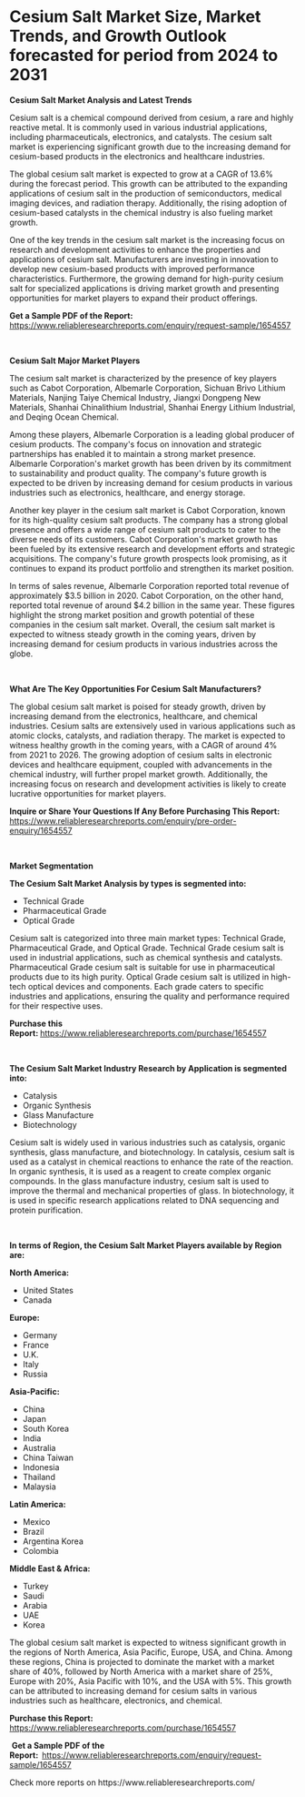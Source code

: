 <p><h1>Cesium Salt Market Size, Market Trends, and Growth Outlook forecasted for period from 2024 to 2031</h1></p><p><strong>Cesium Salt Market Analysis and Latest Trends</strong></p>
<p><p>Cesium salt is a chemical compound derived from cesium, a rare and highly reactive metal. It is commonly used in various industrial applications, including pharmaceuticals, electronics, and catalysts. The cesium salt market is experiencing significant growth due to the increasing demand for cesium-based products in the electronics and healthcare industries.</p><p>The global cesium salt market is expected to grow at a CAGR of 13.6% during the forecast period. This growth can be attributed to the expanding applications of cesium salt in the production of semiconductors, medical imaging devices, and radiation therapy. Additionally, the rising adoption of cesium-based catalysts in the chemical industry is also fueling market growth.</p><p>One of the key trends in the cesium salt market is the increasing focus on research and development activities to enhance the properties and applications of cesium salt. Manufacturers are investing in innovation to develop new cesium-based products with improved performance characteristics. Furthermore, the growing demand for high-purity cesium salt for specialized applications is driving market growth and presenting opportunities for market players to expand their product offerings.</p></p>
<p><strong>Get a Sample PDF of the Report:&nbsp;</strong> <a href="https://www.reliableresearchreports.com/enquiry/request-sample/1654557">https://www.reliableresearchreports.com/enquiry/request-sample/1654557</a></p>
<p>&nbsp;</p>
<p><strong>Cesium Salt Major Market Players</strong></p>
<p><p>The cesium salt market is characterized by the presence of key players such as Cabot Corporation, Albemarle Corporation, Sichuan Brivo Lithium Materials, Nanjing Taiye Chemical Industry, Jiangxi Dongpeng New Materials, Shanhai Chinalithium Industrial, Shanhai Energy Lithium Industrial, and Deqing Ocean Chemical. </p><p>Among these players, Albemarle Corporation is a leading global producer of cesium products. The company's focus on innovation and strategic partnerships has enabled it to maintain a strong market presence. Albemarle Corporation's market growth has been driven by its commitment to sustainability and product quality. The company's future growth is expected to be driven by increasing demand for cesium products in various industries such as electronics, healthcare, and energy storage.</p><p>Another key player in the cesium salt market is Cabot Corporation, known for its high-quality cesium salt products. The company has a strong global presence and offers a wide range of cesium salt products to cater to the diverse needs of its customers. Cabot Corporation's market growth has been fueled by its extensive research and development efforts and strategic acquisitions. The company's future growth prospects look promising, as it continues to expand its product portfolio and strengthen its market position.</p><p>In terms of sales revenue, Albemarle Corporation reported total revenue of approximately $3.5 billion in 2020. Cabot Corporation, on the other hand, reported total revenue of around $4.2 billion in the same year. These figures highlight the strong market position and growth potential of these companies in the cesium salt market. Overall, the cesium salt market is expected to witness steady growth in the coming years, driven by increasing demand for cesium products in various industries across the globe.</p></p>
<p>&nbsp;</p>
<p><strong>What Are The Key Opportunities For Cesium Salt Manufacturers?</strong></p>
<p><p>The global cesium salt market is poised for steady growth, driven by increasing demand from the electronics, healthcare, and chemical industries. Cesium salts are extensively used in various applications such as atomic clocks, catalysts, and radiation therapy. The market is expected to witness healthy growth in the coming years, with a CAGR of around 4% from 2021 to 2026. The growing adoption of cesium salts in electronic devices and healthcare equipment, coupled with advancements in the chemical industry, will further propel market growth. Additionally, the increasing focus on research and development activities is likely to create lucrative opportunities for market players.</p></p>
<p><strong>Inquire or Share Your Questions If Any Before Purchasing This Report:</strong> <a href="https://www.reliableresearchreports.com/enquiry/pre-order-enquiry/1654557">https://www.reliableresearchreports.com/enquiry/pre-order-enquiry/1654557</a></p>
<p>&nbsp;</p>
<p><strong>Market Segmentation</strong></p>
<p><strong>The Cesium Salt Market Analysis by types is segmented into:</strong></p>
<p><ul><li>Technical Grade</li><li>Pharmaceutical Grade</li><li>Optical Grade</li></ul></p>
<p><p>Cesium salt is categorized into three main market types: Technical Grade, Pharmaceutical Grade, and Optical Grade. Technical Grade cesium salt is used in industrial applications, such as chemical synthesis and catalysts. Pharmaceutical Grade cesium salt is suitable for use in pharmaceutical products due to its high purity. Optical Grade cesium salt is utilized in high-tech optical devices and components. Each grade caters to specific industries and applications, ensuring the quality and performance required for their respective uses.</p></p>
<p><strong>Purchase this Report:&nbsp;</strong><a href="https://www.reliableresearchreports.com/purchase/1654557">https://www.reliableresearchreports.com/purchase/1654557</a></p>
<p>&nbsp;</p>
<p><strong>The Cesium Salt Market Industry Research by Application is segmented into:</strong></p>
<p><ul><li>Catalysis</li><li>Organic Synthesis</li><li>Glass Manufacture</li><li>Biotechnology</li></ul></p>
<p><p>Cesium salt is widely used in various industries such as catalysis, organic synthesis, glass manufacture, and biotechnology. In catalysis, cesium salt is used as a catalyst in chemical reactions to enhance the rate of the reaction. In organic synthesis, it is used as a reagent to create complex organic compounds. In the glass manufacture industry, cesium salt is used to improve the thermal and mechanical properties of glass. In biotechnology, it is used in specific research applications related to DNA sequencing and protein purification.</p></p>
<p>&nbsp;</p>
<p><strong>In terms of Region, the Cesium Salt Market Players available by Region are:</strong></p>
<p>
    <p> <strong> North America: </strong>
        <ul>
            <li>United States</li>
            <li>Canada</li>
        </ul>
        </p> 
    <p> <strong> Europe: </strong>
        <ul>
            <li>Germany</li>
            <li>France</li>
            <li>U.K.</li>
            <li>Italy</li>
            <li>Russia</li>
        </ul>
        </p> 
    <p> <strong> Asia-Pacific: </strong>
        <ul>
            <li>China</li>
            <li>Japan</li>
            <li>South Korea</li>
            <li>India</li>
            <li>Australia</li>
            <li>China Taiwan</li>
            <li>Indonesia</li>
            <li>Thailand</li>
            <li>Malaysia</li>
        </ul>
        </p> 
    <p> <strong> Latin America: </strong>
        <ul>
            <li>Mexico</li>
            <li>Brazil</li>
            <li>Argentina Korea</li>
            <li>Colombia</li>
        </ul>
        </p> 
    <p> <strong> Middle East & Africa: </strong>
        <ul>
            <li>Turkey</li>
            <li>Saudi</li>
            <li>Arabia</li>
            <li>UAE</li>
            <li>Korea</li>
        </ul>
    </p>
    </p>
<p><p>The global cesium salt market is expected to witness significant growth in the regions of North America, Asia Pacific, Europe, USA, and China. Among these regions, China is projected to dominate the market with a market share of 40%, followed by North America with a market share of 25%, Europe with 20%, Asia Pacific with 10%, and the USA with 5%. This growth can be attributed to increasing demand for cesium salts in various industries such as healthcare, electronics, and chemical.</p></p>
<p><strong>Purchase this Report: </strong><a href="https://www.reliableresearchreports.com/purchase/1654557">https://www.reliableresearchreports.com/purchase/1654557</a></p>
<p>&nbsp;<strong>Get a Sample PDF of the Report:&nbsp;&nbsp;</strong><a href="https://www.reliableresearchreports.com/enquiry/request-sample/1654557">https://www.reliableresearchreports.com/enquiry/request-sample/1654557</a></p>
<p><strong></strong></p>
<p>Check more reports on https://www.reliableresearchreports.com/</p>